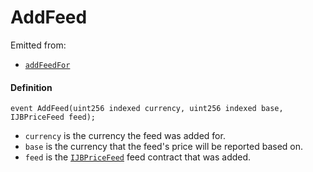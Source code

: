 # AddFeed

Emitted from:

* [`addFeedFor`](/v4/deprecated/v2/contracts/jbprices/write/addfeed.md)

#### Definition

```
event AddFeed(uint256 indexed currency, uint256 indexed base, IJBPriceFeed feed);
```

* `currency` is the currency the feed was added for.
* `base` is the currency that the feed's price will be reported based on.
* `feed` is the [`IJBPriceFeed`](/v4/deprecated/v2/interfaces/ijbpricefeed.md) feed contract that was added.
